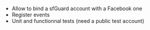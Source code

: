 *    Allow to bind a sfGuard account with a Facebook one
*    Register events
*    Unit and functionnal tests (need a public test account)